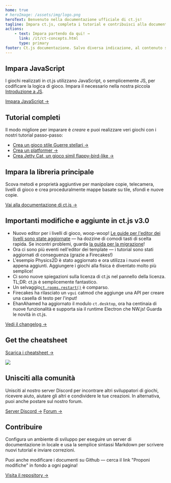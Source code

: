 ```yaml
---
home: true
# heroImage: /assets/img/logo.png
heroText: Benvenuto nella documentazione ufficiale di ct.js!
tagline: Impara ct.js, completa i tutorial e contribuisci alla documentazione di ct.js
actions:
    - text: Impara partendo da qui! →
      link: /it/ct-concepts.html
      type: primary
footer: Ct.js documentazione. Salvo diversa indicazione, al contenuto si applica una licenza Creative Commons Attribution 4.0 International.
---
```


<div class="feature-panel">
    <div class="features">
        <div class="feature" style="flex-basis: 33%">
            <h2>Impara JavaScript</h2>
            <p>I giochi realizzati in ct.js utilizzano JavaScript, o semplicemente JS, per codificare la logica di gioco. Impara il necessario nella nostra piccola <a href="/it/jsintro_pt1.html">Introduzione a JS</a>.</p>
            <a href="/it/jsintro_pt1.html" class="action-button">Impara JavaScript →</a>
        </div>
        <div class="feature" style="flex-basis: 33%">
            <h2>Tutorial completi</h2>
            <p>Il modo migliore per imparare è <i>creare</i> e puoi realizzare veri giochi con i nostri tutorial passo-passo:</p>
            <ul>
                <li><a href="/it/tut-making-shooter.html">Crea un gioco stile Guerre stellari →</a></li>
                <li><a href="/it/tut-making-platformer.html">Crea un platformer →</a></li>
                <li><a href="/it/tut-making-jettycat.html">Crea Jetty Cat, un gioco simil flappy-bird-like →</a></li>
            </ul>
        </div>
        <div class="feature" style="flex-basis: 33%">
            <h2>Impara la libreria principale</h2>
            <p>Scova metodi e proprietà aggiuntive per manipolare copie, telecamera, livelli di gioco e crea proceduralmente mappe basate su tile, sfondi e nuove copie.</p>
            <a href="/it/ct-concepts.html" class="action-button">Vai alla documentazione di ct.js →</a>
        </div>
        <div class="feature" style="flex-basis: 65%">
            <h2>Importanti modifiche e aggiunte in ct.js v3.0</h2>
            <ul>
                <li>Nuovo editor per i livelli di gioco, woop-woop! <a href="/it/room-editor.html">Le guide per l'editor dei livelli sono state aggiornate</a> — ha dozzine di comodi tasti di scelta rapida. Se incontri problemi, guarda <a href="/migration-2to3.html">la guida per la migrazione</a>!</li>
                <li>Ora ci sono più eventi nell'editor dei template — i tutorial sono stati aggiornati di conseguenza (grazie a Firecakes!)</li>
                <li>L'esempio Physics2D è stato aggiornato e ora utilizza i nuovi eventi appena aggiunti. Aggiungere i giochi alla fisica è diventato molto più semplice!</li>
                <li>Ci sono nuove spiegazioni sulla licenza di ct.js nel pannello della licenza. TL;DR: ct.js è semplicemente fantastico.</li>
                <li>Un selvaggio<code><a href="/ct.rooms.html">ct.rooms.restart()</a></code> è comparso.</li>
                <li>Firecakes ha rilasciato un <code>vgui</code> catmod che aggiunge una API per creare una casella di testo per l'input!</li>
                <li>EhanAhamed ha aggiornato il modulo <code>ct.desktop</code>, ora ha centinaia di nuove funzionalità e supporta sia il runtime Electron che NW.js! Guarda le novità in ct.js.</li>
            </ul>
            <a href="https://ctjs.rocks/changelog/" target="_blank">Vedi il changelog →</a>
        </div>
        <div class="feature" style="flex-basis: 35%">
            <h2>Get the cheatsheet</h2>
            <a class="action-button" target="_blank" href="https://ulisesfreitas.itch.io/ctjs-cheatsheet-spanish-es">Scarica i cheatsheet →</a>
            <p></p>
            <img src="/assets/img/CheatsheetThumbnail.png">
        </div>
        <div class="feature"  style="flex-basis: 50%;">
            <h2>Unisciti alla comunità</h2>
            <p>Unisciti al nostro server Discord per incontrare altri sviluppatori di giochi, ricevere aiuto, aiutare gli altri e condividere le tue creazioni. In alternativa, puoi anche postare sul nostro forum.</p>
            <a class="action-button" target="_blank" href="https://discord.gg/CggbPkb">Server Discord →</a>
            <a class="action-button" target="_blank" href="https://comigo.itch.io/ct/community">Forum →</a>
        </div>
        <div class="feature"  style="flex-basis: 50%;">
            <h2>Contribuire</h2>
            <p>Configura un ambiente di sviluppo per eseguire un server di documentazione in locale e usa la semplice sintassi Markdown per scrivere nuovi tutorial e inviare correzioni.</p>
            <p>Puoi anche modificare i documenti su Github — cerca il link "Proponi modifiche" in fondo a ogni pagina!</p>
            <a class="action-button" target="_blank" href="https://github.com/ct-js/docs.ctjs.rocks">Visita il repository →</a>
        </div>
    </div>
</div>
